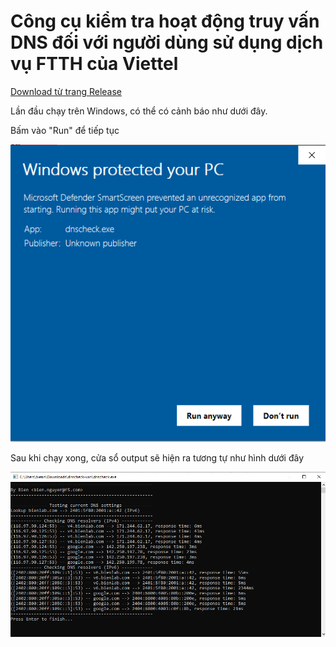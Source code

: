 # Công cụ kiểm tra hoạt động truy vấn DNS đối với người dùng sử dụng dịch vụ FTTH của Viettel

[Download từ trang Release](https://github.com/biennt/dnscheck/releases)

Lần đầu chạy trên Windows, có thể có cảnh báo như dưới đây. 

Bấm vào "Run" để tiếp tục

![Microsoft Defender Warning](windefender.png)

Sau khi chạy xong, cửa sổ output sẽ hiện ra tương tự như hình dưới đây

![Output](output.png)
